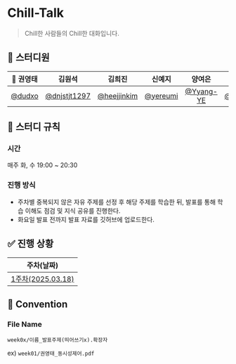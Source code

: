 # Chill-Talk
> Chill한 사람들의 Chill한 대화입니다.

## 🦘 스터디원
| 👑 권영태 | 김원석 | 김희진 | 신예지 | 양여은 | 임재현 | 황지연 | 홍정기 |
|:-------:|:----:|:-----:|:----:|:----:|:----:|:----:|:----:|
| [@dudxo](https://github.com/dudxo) | [@dnjstjt1297](https://github.com/dnjstjt1297) | [@heejjinkim](https://github.com/heejjinkim) | [@yereumi](https://github.com/yereumi) | [@Yyang-YE](https://github.com/Yyang-YE) | [@hyeonZIP](https://github.com/hyeonZIP) | [@ghkdwldus0807](https://github.com/ghkdwldus0807) | [@hjg727](https://github.com/hjg727) |

## 📍 스터디 규칙
### 시간
매주 화, 수 19:00 ~ 20:30

### 진행 방식
- 주차별 중복되지 않은 자유 주제를 선정 후 해당 주제를 학습한 뒤, 발표를 통해 학습 이해도 점검 및 지식 공유를 진행한다.
- 화요일 발표 전까지 발표 자료를 깃허브에 업로드한다.

## ✅ 진행 상황
| 주차(날짜) |
|:-------:|
| [1주차(2025.03.18)](https://github.com/URECA-2nd-study/Chill-Talk/blob/main/week01/week01.md) |

## 📌 Convention
### File Name
`week0x/이름_발표주제(띄어쓰기x).확장자`

ex) `week01/권영태_동시성제어.pdf`
